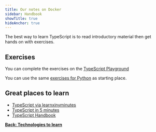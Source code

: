 ```yaml
---
title: Our notes on Docker
sidebar: Handbook
showTitle: true
hideAnchor: true
---
```


The best way to learn TypeScript is to read introductory material then get hands on with exercises.

## Exercises

You can complete the exercises on the [TypeScript Playground](https://www.typescriptlang.org/play)

You can use the same [exercises for Python](python) as starting place.

## Great places to learn

- [TypeScript via learnxinyminutes](https://learnxinyminutes.com/docs/typescript/)
- [TypeScript in 5 minutes](https://www.typescriptlang.org/docs/handbook/typescript-in-5-minutes.html)
- [TypeScript Handbook](https://www.typescriptlang.org/docs/handbook/intro.html)

**[Back: Technologies to learn](../technologies-to-learn)**

